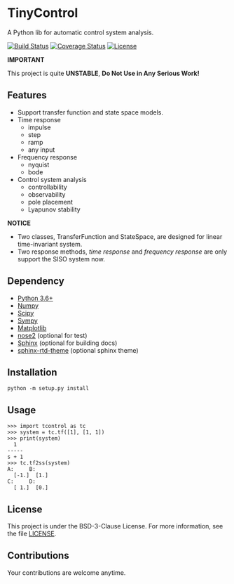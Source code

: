 # TinyControl
A Python lib for automatic control system analysis.

[![Build Status](https://travis-ci.com/akizunx/TinyControl.svg?branch=master)](https://travis-ci.com/akizunx/TinyControl)
[![Coverage Status](https://coveralls.io/repos/github/akizunx/TinyControl/badge.svg?branch=master)](https://coveralls.io/github/akizunx/TinyControl?branch=master)
[![License](https://img.shields.io/badge/License-BSD%203--Clause-blue.svg)](https://opensource.org/licenses/BSD-3-Clause)

__IMPORTANT__ 

This project is quite __UNSTABLE__, __Do Not Use in Any Serious Work!__

## Features
+ Support transfer function and state space models.
+ Time response
    + impulse
    + step
    + ramp
    + any input
+ Frequency response
    + nyquist
    + bode
+ Control system analysis
    + controllability
    + observability
    + pole placement
    + Lyapunov stability

__NOTICE__ 
+ Two classes, TransferFunction and StateSpace, are designed for linear time-invariant system.
+ Two response methods, _time response_ and _frequency response_ are only support the SISO system now.

## Dependency
+ [Python 3.6+](https://www.python.org)
+ [Numpy](https://www.numpy.org)
+ [Scipy](https://scipy.org/)
+ [Sympy](http://www.sympy.org)
+ [Matplotlib](https://matplotlib.org)
+ [nose2](https://github.com/nose-devs/nose2) (optional for test)
+ [Sphinx](http://www.sphinx-doc.org) (optional for building docs)
+ [sphinx-rtd-theme](https://github.com/rtfd/sphinx_rtd_theme) (optional sphinx theme)

## Installation
    python -m setup.py install

## Usage
    >>> import tcontrol as tc
    >>> system = tc.tf([1], [1, 1])
    >>> print(system)
      1
    -----
    s + 1
    >>> tc.tf2ss(system)
    A:     B:
      [-1.]  [1.]
    C:     D:
      [ 1.]  [0.]


## License
This project is under the BSD-3-Clause License. For more information, see the file
[LICENSE](https://github.com/akizunx/TinyControl/blob/master/LICENSE).

## Contributions
Your contributions are welcome anytime.

